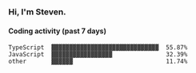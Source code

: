 ### Hi, I'm Steven.

#### Coding activity (past 7 days)
```
TypeScript  ▓▓▓▓▓▓▓▓▓▓▓▓▓▓▓▓▓▓▓▓▓▓▓▓▓▓▓▓▓▓  55.87%
JavaScript  ▓▓▓▓▓▓▓▓▓▓▓▓▓▓▓▓▓               32.39%
other       ▓▓▓▓▓▓                          11.74%
```
